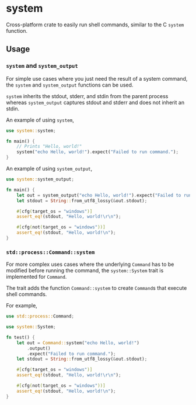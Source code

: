 # system

Cross-platform crate to easily run shell commands, similar to the C `system` function.

## Usage

### `system` and `system_output`

For simple use cases where you just need the result of a system command, the `system` and `system_output` functions can be used.

`system` inherits the stdout, stderr, and stdin from the parent process whereas `system_output` captures stdout and stderr and does not inherit an stdin.

An example of using `system`,

```rust
use system::system;

fn main() {
    // Prints "Hello, world!"
    system("echo Hello, world!").expect("Failed to run command.");
}
```

An example of using `system_output`,

```rust
use system::system_output;

fn main() {
    let out = system_output("echo Hello, world!").expect("Failed to run command.");
    let stdout = String::from_utf8_lossy(&out.stdout);

    #[cfg(target_os = "windows")]
    assert_eq!(stdout, "Hello, world!\r\n");

    #[cfg(not(target_os = "windows"))]
    assert_eq!(stdout, "Hello, world!\n");
}
```

### `std::process::Command::system`

For more complex uses cases where the underlying `Command` has to be modified before running the command, the `system::System` trait is implemented for `Command`.

The trait adds the function `Command::system` to create `Command`s that execute shell commands.

For example,

```rust
use std::process::Command;

use system::System;

fn test() {
    let out = Command::system("echo Hello, world!")
        .output()
        .expect("Failed to run command.");
    let stdout = String::from_utf8_lossy(&out.stdout);

    #[cfg(target_os = "windows")]
    assert_eq!(stdout, "Hello, world!\r\n");

    #[cfg(not(target_os = "windows"))]
    assert_eq!(stdout, "Hello, world!\n");
}
```
